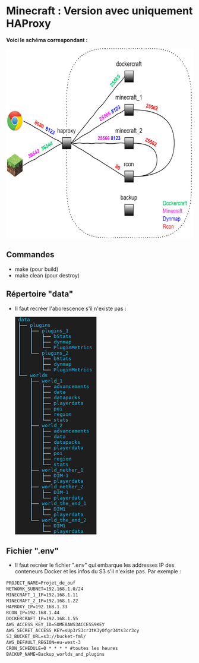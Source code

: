 # Minecraft : Version avec uniquement HAProxy
**Voici le schéma correspondant :**
<p align="center"> <img src="images/HAProxy.png" alt="" title="" width="652" height="511" /> </p>

## Commandes
- make (pour build)
- make clean (pour destroy)

## Répertoire "data"
- Il faut recréer l'aborescence s'il n'existe pas :

  ![](images/Data_tree.png)

## Fichier ".env"
- Il faut recréer le fichier ".env" qui embarque les addresses IP des conteneurs Docker et les infos du S3 s'il n'existe pas. Par exemple :
```
PROJECT_NAME=Projet_de_ouf
NETWORK_SUBNET=192.168.1.0/24
MINECRAFT_1_IP=192.168.1.11
MINECRAFT_2_IP=192.168.1.22
HAPROXY_IP=192.168.1.33
RCON_IP=192.168.1.44
DOCKERCRAFT_IP=192.168.1.55
AWS_ACCESS_KEY_ID=SOME8AWS3ACCESS9KEY
AWS_SECRET_ACCESS_KEY=sUp3rS3cr3tK3y0fgr34ts3cr3cy
S3_BUCKET_URL=s3://bucket-fml/
AWS_DEFAULT_REGION=eu-west-3
CRON_SCHEDULE=0 * * * * #toutes les heures
BACKUP_NAME=Backup_worlds_and_plugins
```
